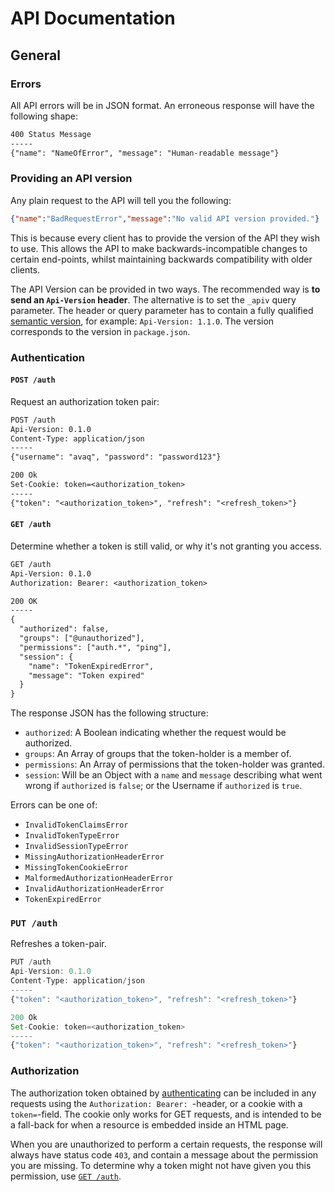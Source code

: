 # API Documentation

## General

### Errors

All API errors will be in JSON format. An erroneous response will have the
following shape:

```txt
400 Status Message
-----
{"name": "NameOfError", "message": "Human-readable message"}
```

### Providing an API version

Any plain request to the API will tell you the following:

```json
{"name":"BadRequestError","message":"No valid API version provided."}
```

This is because every client has to provide the version of the API they wish to
use. This allows the API to make backwards-incompatible changes to certain
end-points, whilst maintaining backwards compatibility with older clients.

The API Version can be provided in two ways. The recommended way is **to send
an `Api-Version` header**. The alternative is to set the `_apiv` query
parameter. The header or query parameter has to contain a fully qualified
[semantic version](http://semver.org/), for example: `Api-Version: 1.1.0`. The
version corresponds to the version in `package.json`.

### Authentication

#### `POST /auth`

Request an authorization token pair:

```txt
POST /auth
Api-Version: 0.1.0
Content-Type: application/json
-----
{"username": "avaq", "password": "password123"}
```

```txt
200 Ok
Set-Cookie: token=<authorization_token>
-----
{"token": "<authorization_token>", "refresh": "<refresh_token>"}
```

#### `GET /auth`

Determine whether a token is still valid, or why it's not granting you access.

```txt
GET /auth
Api-Version: 0.1.0
Authorization: Bearer: <authorization_token>
```

```txt
200 OK
-----
{
  "authorized": false,
  "groups": ["@unauthorized"],
  "permissions": ["auth.*", "ping"],
  "session": {
    "name": "TokenExpiredError",
    "message": "Token expired"
  }
}
```

The response JSON has the following structure:

* `authorized`: A Boolean indicating whether the request would be authorized.
* `groups`: An Array of groups that the token-holder is a member of.
* `permissions`: An Array of permissions that the token-holder was granted.
* `session`: Will be an Object with a `name` and `message` describing what went
  wrong if `authorized` is `false`; or the Username if `authorized` is `true`.

Errors can be one of:

* `InvalidTokenClaimsError`
* `InvalidTokenTypeError`
* `InvalidSessionTypeError`
* `MissingAuthorizationHeaderError`
* `MissingTokenCookieError`
* `MalformedAuthorizationHeaderError`
* `InvalidAuthorizationHeaderError`
* `TokenExpiredError`

### `PUT /auth`

Refreshes a token-pair.

```js
PUT /auth
Api-Version: 0.1.0
Content-Type: application/json
-----
{"token": "<authorization_token>", "refresh": "<refresh_token>"}
```

```js
200 Ok
Set-Cookie: token=<authorization_token>
-----
{"token": "<authorization_token>", "refresh": "<refresh_token>"}
```

### Authorization

The authorization token obtained by [authenticating](#authentication) can be
included in any requests using the `Authorization: Bearer: `-header, or a cookie
with a `token=`-field. The cookie only works for GET requests, and is intended
to be a fall-back for when a resource is embedded inside an HTML page.

When you are unauthorized to perform a certain requests, the response will
always have status code `403`, and contain a message about the permission you
are missing. To determine why a token might not have given you this permission,
use [`GET /auth`](#get-auth).
